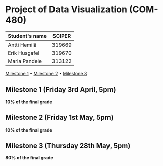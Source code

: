 # Project of Data Visualization (COM-480)

| Student's name | SCIPER |
| -------------- | ------ |
|Antti Hemilä|319669|
|Erik Husgafel|319670|
|Maria Pandele|313122|

[Milestone 1](#milestone-1-friday-3rd-april-5pm) • [Milestone 2](#milestone-2-friday-1st-may-5pm) • [Milestone 3](#milestone-3-thursday-28th-may-5pm)

## Milestone 1 (Friday 3rd April, 5pm)

**10% of the final grade**


## Milestone 2 (Friday 1st May, 5pm)

**10% of the final grade**




## Milestone 3 (Thursday 28th May, 5pm)

**80% of the final grade**

